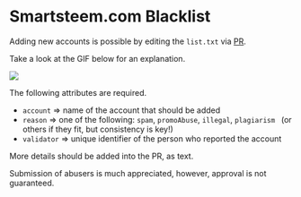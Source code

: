 # Smartsteem.com Blacklist

Adding new accounts is possible by editing the `list.txt` via [PR](https://github.com/smartsteem/blacklist/pulls).

Take a look at the GIF below for an explanation.

![](https://github.com/smartsteem/blacklist/blob/master/how_to.gif)

The following attributes are required.

- `account` => name of the account that should be added
- `reason` => one of the following: `spam`, `promoAbuse`, `illegal`, `plagiarism ` (or others if they fit, but consistency is key!)
- `validator` => unique identifier of the person who reported the account

More details should be added into the PR, as text.

Submission of abusers is much appreciated, however, approval is not guaranteed.

